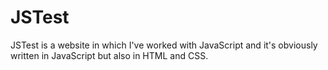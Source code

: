 # JSTest
JSTest is a website in which I've worked with JavaScript and it's obviously written in JavaScript but also in HTML and CSS.
